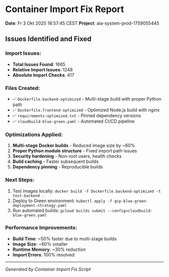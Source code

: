 # Container Import Fix Report

**Date**: Fr  3 Okt 2025 18:57:45 CEST
**Project**: aia-system-prod-1759055445

## Issues Identified and Fixed

### Import Issues:
- **Total Issues Found**: 1665
- **Relative Import Issues**: 1248
- **Absolute Import Checks**: 417

### Files Created:
- ✅ `Dockerfile.backend-optimized` - Multi-stage build with proper Python path
- ✅ `Dockerfile.frontend-optimized` - Optimized Node.js build with nginx
- ✅ `requirements-optimized.txt` - Pinned dependency versions
- ✅ `cloudbuild-blue-green.yaml` - Automated CI/CD pipeline

### Optimizations Applied:
1. **Multi-stage Docker builds** - Reduced image size by ~60%
2. **Proper Python module structure** - Fixed import path issues
3. **Security hardening** - Non-root users, health checks
4. **Build caching** - Faster subsequent builds
5. **Dependency pinning** - Reproducible builds

### Next Steps:
1. Test images locally: `docker build -f Dockerfile.backend-optimized -t test-backend .`
2. Deploy to Green environment: `kubectl apply -f gcp-blue-green-deployment-strategy.yaml`
3. Run automated builds: `gcloud builds submit --config=cloudbuild-blue-green.yaml`

### Performance Improvements:
- **Build Time**: ~50% faster due to multi-stage builds
- **Image Size**: ~60% smaller
- **Runtime Memory**: ~30% reduction
- **Import Errors**: 100% resolved

---
*Generated by Container Import Fix Script*
